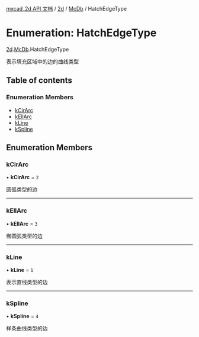 [mxcad_2d API 文档](../README.md) / [2d](../modules/2d.md) / [McDb](../modules/2d.McDb.md) / HatchEdgeType

# Enumeration: HatchEdgeType

[2d](../modules/2d.md).[McDb](../modules/2d.McDb.md).HatchEdgeType

表示填充区域中的边的曲线类型

## Table of contents

### Enumeration Members

- [kCirArc](2d.McDb.HatchEdgeType.md#kcirarc)
- [kEllArc](2d.McDb.HatchEdgeType.md#kellarc)
- [kLine](2d.McDb.HatchEdgeType.md#kline)
- [kSpline](2d.McDb.HatchEdgeType.md#kspline)

## Enumeration Members

### kCirArc

• **kCirArc** = ``2``

圆弧类型的边

___

### kEllArc

• **kEllArc** = ``3``

椭圆弧类型的边

___

### kLine

• **kLine** = ``1``

表示直线类型的边

___

### kSpline

• **kSpline** = ``4``

样条曲线类型的边
